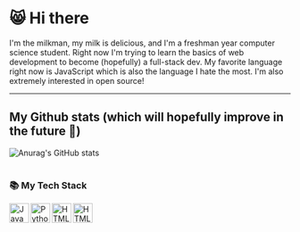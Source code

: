 # 😸 Hi there 

I'm the milkman, my milk is delicious, and I'm a freshman year computer science student. Right now I'm trying to learn the basics of web development to become (hopefully) a full-stack dev. My favorite language right now is JavaScript which is also the language I hate the most. I'm also extremely interested in open source! 

<hr>

## My Github stats (which will hopefully improve in the future 🤠)
![Anurag's GitHub stats](https://github-readme-stats.vercel.app/api?username=igufu&show_icons=true&theme=dark)
#

### 📚 My Tech Stack
<img align="left" alt="JavaScript" width="35px" src="https://cdn.jsdelivr.net/gh/devicons/devicon@latest/icons/javascript/javascript-plain.svg" />
<img align="left" alt="Python" width="35px"  src="https://cdn.jsdelivr.net/gh/devicons/devicon@latest/icons/python/python-original.svg" />
<img align="left" alt="HTML5" width="35px" src="https://cdn.jsdelivr.net/gh/devicons/devicon@latest/icons/html5/html5-plain.svg" />
<img align="left" alt="HTML5" width="35px" src="https://cdn.jsdelivr.net/gh/devicons/devicon@latest/icons/css3/css3-plain.svg" />

